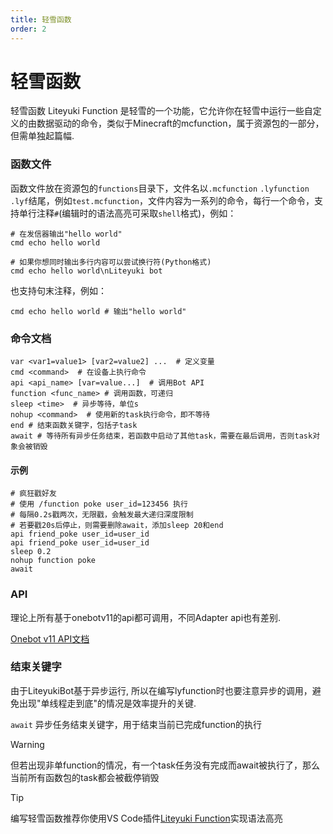 ```yaml
---
title: 轻雪函数
order: 2
---
```


# **轻雪函数**

轻雪函数 Liteyuki Function 是轻雪的一个功能，它允许你在轻雪中运行一些自定义的由数据驱动的命令，类似于Minecraft的mcfunction，属于资源包的一部分，但需单独起篇幅.

### **函数文件**

函数文件放在资源包的`functions`目录下，文件名以`.mcfunction` `.lyfunction` `.lyf`结尾，例如`test.mcfunction`，文件内容为一系列的命令，每行一个命令，支持单行注释`#`(编辑时的语法高亮可采取`shell`格式)，例如：

```shell
# 在发信器输出"hello world"
cmd echo hello world

# 如果你想同时输出多行内容可以尝试换行符(Python格式)
cmd echo hello world\nLiteyuki bot
```

也支持句末注释，例如：
```shell
cmd echo hello world # 输出"hello world"
```

### **命令文档**

```shell
var <var1=value1> [var2=value2] ...  # 定义变量
cmd <command>  # 在设备上执行命令
api <api_name> [var=value...]  # 调用Bot API
function <func_name> # 调用函数，可递归
sleep <time>  # 异步等待，单位s
nohup <command>  # 使用新的task执行命令，即不等待
end # 结束函数关键字，包括子task
await # 等待所有异步任务结束，若函数中启动了其他task，需要在最后调用，否则task对象会被销毁
```


#### **示例**

```shell
# 疯狂戳好友
# 使用 /function poke user_id=123456 执行
# 每隔0.2s戳两次，无限戳，会触发最大递归深度限制
# 若要戳20s后停止，则需要删除await，添加sleep 20和end
api friend_poke user_id=user_id
api friend_poke user_id=user_id
sleep 0.2
nohup function poke
await
```

### **API**

理论上所有基于onebotv11的api都可调用，不同Adapter api也有差别.

[Onebot v11 API文档](https://283375.github.io/onebot_v11_vitepress/api/index.html)

### **结束关键字**

由于LiteyukiBot基于异步运行, 所以在编写lyfunction时也要注意异步的调用，避免出现"单线程走到底"的情况是效率提升的关键.

`await`   异步任务结束关键字，用于结束当前已完成function的执行

> [!warning]
> 但若出现非单function的情况，有一个task任务没有完成而await被执行了，那么当前所有函数包的task都会被截停销毁


> [!tip]
> 编写轻雪函数推荐你使用VS Code插件[Liteyuki Function](https://github.com/LiteyukiStudio/lyfunctionTextmate)实现语法高亮